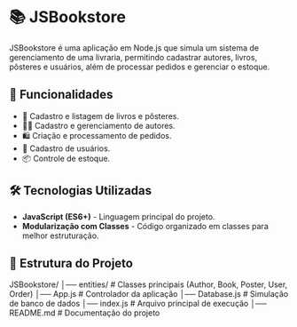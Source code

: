 # 📚 JSBookstore

JSBookstore é uma aplicação em Node.js que simula um sistema de gerenciamento de uma livraria, permitindo cadastrar autores, livros, pôsteres e usuários, além de processar pedidos e gerenciar o estoque.

## 🚀 Funcionalidades

- 📖 Cadastro e listagem de livros e pôsteres.
- 👨‍💼 Cadastro e gerenciamento de autores.
- 🛍️ Criação e processamento de pedidos.
- 👤 Cadastro de usuários.
- 📦 Controle de estoque.

## 🛠️ Tecnologias Utilizadas

- **JavaScript (ES6+)** - Linguagem principal do projeto.
- **Modularização com Classes** - Código organizado em classes para melhor estruturação.

## 📂 Estrutura do Projeto

JSBookstore/ │── entities/ # Classes principais (Author, Book, Poster, User, Order) │── App.js # Controlador da aplicação │── Database.js # Simulação de banco de dados │── index.js # Arquivo principal de execução │── README.md # Documentação do projeto
